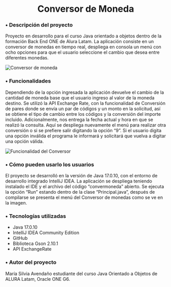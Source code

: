 <h1 align=center>Conversor de Moneda</h1>
<h3>•	Descripción del proyecto</h3>
Proyecto en desarrollo para el curso Java orientado a objetos dentro de la formación Back End ONE de Alura Latam.
La aplicación consiste en un conversor de monedas en tiempo real, despliega en consola un menú con ocho opciones para que el usuario seleccione el cambio que desea entre diferentes monedas.

![Conversor de moneda](https://github.com/silaven/convermoneda/assets/87791988/87ff5b04-63b1-481a-8b97-77d6875a8cd8)

<h3>•	Funcionalidades</h3>
Dependiendo de la opción ingresada la aplicación devuelve el cambio de la cantidad de moneda base que el usuario ingreso al valor de la moneda destino. Se utilizó  la API Exchange Rate, con la funcionalidad de Conversión de pares donde se envía un par de códigos y un monto en la solicitud, así se obtiene el tipo de cambio entre los códigos y la conversión del importe incluido. Adicionalmente, nos entrega la fecha actual y hora en que se realizó la consulta. Aquí se despliega nuevamente el menú para realizar otra conversión o si se prefiere salir digitando la opción “9”. Si el usuario digita una opción inválida el programa le informará y solicitará que vuelva a digitar una opción válida.

![Funcionalidad del Conversor](https://github.com/silaven/convermoneda/assets/87791988/55137c98-484c-4737-a421-10526cc5d110)

<h3>•	Cómo pueden usarlo los usuarios</h3>
El proyecto se desarrolló en la versión de Java 17.0.10, con el entorno de desarrollo integrado IntelliJ IDEA. La aplicación se despliega teniendo instalado el IDE y el archivo del código “convermoneda” abierto. Se ejecuta la opción “Run” estando dentro de la clase “Principal.java”, después de compilarse se presenta el menú del Conversor de monedas como se ve en la imagen.

<h3>• Tecnologías utilizadas</h3>
<ul>
  <li>Java 17.0.10</li>
  <li>IntelliJ IDEA Community Edition</li>	
  <li>GitHub</li>
  <li>Biblioteca Gson 2.10.1</li>
  <li>API ExchangeRate</li>
</ul>

<h3>•	Autor del proyecto</h3>
María Silvia Avendaño estudiante del curso Java Orientado a Objetos de ALURA Latam, Oracle ONE G6.

